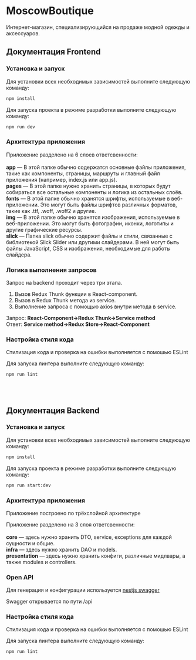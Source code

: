 # MoscowBoutique
Интернет-магазин, специализирующийся на продаже модной одежды и аксессуаров.
## Документация Frontend

### Установка и запуск

Для установки всех необходимых зависимостей выполните следующую команду:

```bash
npm install
```

Для запуска проекта в режиме разработки выполните следующую команду:

```bash
npm run dev
```

### Архитектура приложения

Приложение разделено на 6 слоев ответсвенности:
</br></br>
**app** — В этой папке обычно содержатся основные файлы приложения, такие как компоненты, страницы, маршруты и главный файл приложения (например, index.js или app.js).
</br>
**pages** — В этой папке нужно хранить страницы, в которых будут собираться все остальные компоненты и логика из остальных слоёв.
</br>
**fonts** — В этой папке обычно хранятся шрифты, используемые в веб-приложении. Это могут быть файлы шрифтов различных форматов, такие как .ttf, .woff, .woff2 и другие.
</br>
**img** — В этой папке обычно хранятся изображения, используемые в веб-приложении. Это могут быть фотографии, иконки, логотипы и другие графические ресурсы.
</br>
**slick** — Папка slick обычно содержит файлы и стили, связанные с библиотекой Slick Slider или другими слайдерами. В ней могут быть файлы JavaScript, CSS и изображения, необходимые для работы слайдера.

### Логика выполнения запросов

Запрос на backend проходит через три этапа.

1. Вызов Redux Thunk функции в React-component.
2. Вызов в Redux Thunk метода из service.
3. Выполнение запроса с помощью axios внутри метода в service.

Запрос:
**React-Component->Redux Thunk->Service method**
</br>
Ответ:
**Service method->Redux Store->React-Component**

### Настройка стиля кода

Стилизация кода и проверка на ошибки выполняется с помошью ESLint

Для запуска линтера выполните следующую команду:

```bash
npm run lint
```

</br></br>

## Документация Backend

### Установка и запуск

Для установки всех необходимых зависимостей выполните следующую команду:

```bash
npm install
```

Для запуска проекта в режиме разработки выполните следующую команду:

```bash
npm run start:dev
```

### Архитектура приложения

Приложение построено по трёхслойной архитектуре

Приложение разделено на 3 слоя ответсвенности:
</br></br>
**core** — здесь нужно хранить DTO, service, exceptions для каждой сущности и общие.
</br>
**infra** — здесь нужно хранить DAO и models.
</br>
**presentation** — здесь нужно хранить конфиги, различные мидлвары, а также modules и controllers.

### Open API

Для генерация и конфигурации используется [nestjs swagger](https://docs.nestjs.com/openapi/introduction)

Swagger открывается по пути /api

### Настройка стиля кода

Стилизация кода и проверка на ошибки выполняется с помошью ESLint

Для запуска линтера выполните следующую команду:

```bash
npm run lint
```
